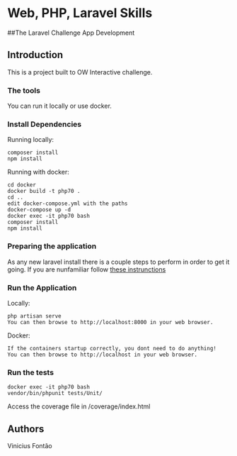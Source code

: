 # Web, PHP, Laravel Skills

##The Laravel Challenge App Development

## Introduction
This is a project built to OW Interactive challenge.

### The tools
You can run it locally or use docker.

### Install Dependencies

Running locally:
```
composer install
npm install
```

Running with docker:
```
cd docker
docker build -t php70 .
cd ..
edit docker-compose.yml with the paths
docker-compose up -d
docker exec -it php70 bash
composer install
npm install
```

### Preparing the application

As any new laravel install there is a couple steps to perform in order to get it going. If you are nunfamiliar follow [these instrunctions](https://laravel.com/docs/5.4/#web-server-configuration)

### Run the Application

Locally: 
```
php artisan serve
You can then browse to http://localhost:8000 in your web browser.
```

Docker:
```
If the containers startup correctly, you dont need to do anything!
You can then browse to http://localhost in your web browser.
```

### Run the tests
```
docker exec -it php70 bash
vendor/bin/phpunit tests/Unit/
```
Access the coverage file in /coverage/index.html
## Authors

Vinicius Fontão